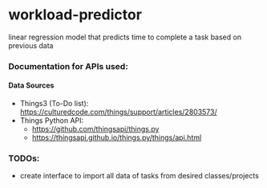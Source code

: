 # workload-predictor
linear regression model that predicts time to complete a task based on previous data


### Documentation for APIs used:
#### Data Sources
- Things3 (To-Do list): https://culturedcode.com/things/support/articles/2803573/
- Things Python API:
  - https://github.com/thingsapi/things.py
  - https://thingsapi.github.io/things.py/things/api.html
### TODOs:
- create interface to import all data of tasks from desired classes/projects 